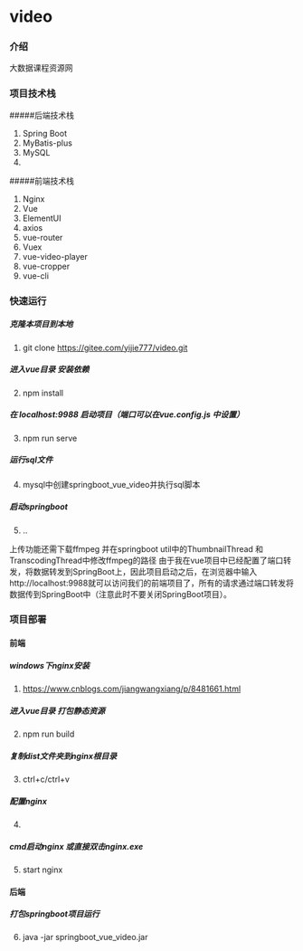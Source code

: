 # video

### 介绍
大数据课程资源网

### 项目技术栈
#####后端技术栈
1. Spring Boot
2. MyBatis-plus
3. MySQL
4. 



#####前端技术栈
1. Nginx
2. Vue
3. ElementUI
4. axios
5. vue-router
6. Vuex
7. vue-video-player
8. vue-cropper
9. vue-cli


### 快速运行
#####  克隆本项目到本地  
1. git clone https://gitee.com/yijie777/video.git
##### 进入vue目录 安装依赖
2. npm install
##### 在 localhost:9988 启动项目（端口可以在vue.config.js 中设置）
3. npm run serve
##### 运行sql文件
4. mysql中创建springboot_vue_video并执行sql脚本
##### 启动springboot
5. ..

上传功能还需下载ffmpeg 并在springboot util中的ThumbnailThread 和TranscodingThread中修改ffmpeg的路径
由于我在vue项目中已经配置了端口转发，将数据转发到SpringBoot上，因此项目启动之后，在浏览器中输入http://localhost:9988就可以访问我们的前端项目了，所有的请求通过端口转发将数据传到SpringBoot中（注意此时不要关闭SpringBoot项目）。


### 项目部署


#### 前端
##### windows下nginx安装
1. https://www.cnblogs.com/jiangwangxiang/p/8481661.html
##### 进入vue目录 打包静态资源
2. npm run build
##### 复制dist文件夹到nginx根目录
3. ctrl+c/ctrl+v
##### 配置nginx
4. 
##### cmd启动nginx 或直接双击nginx.exe
5. start nginx 
#### 后端
##### 打包springboot项目运行
6. java -jar springboot_vue_video.jar